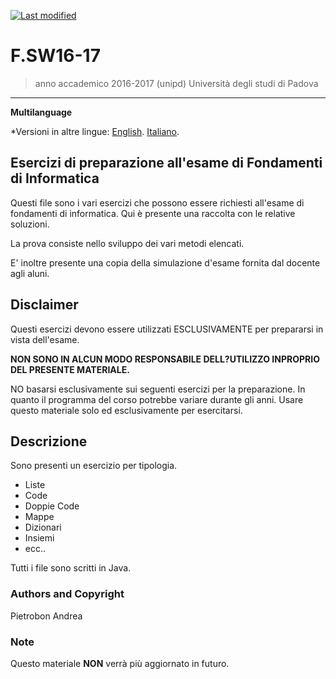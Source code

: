 [![Last modified](https://img.shields.io/aur/last-modified/F.SW16-17)](10-Aug-2021)
# F.SW16-17

> anno accademico 2016-2017 (unipd)
> Università degli studi di Padova

---
**Multilanguage**

*Versioni in altre lingue:
[English](https://github.com/Piero24/README.md-EN-IT/blob/main/template-README.md).
[Italiano](https://github.com/Piero24/README.md-EN-IT/blob/main/template-README.md).

## Esercizi di preparazione all'esame di Fondamenti di Informatica


Questi file sono i vari esercizi che possono essere richiesti all'esame di fondamenti di informatica.
Qui è presente una raccolta con le relative soluzioni.

La prova consiste nello sviluppo dei vari metodi elencati.

E' inoltre presente una copia della simulazione d'esame fornita dal docente agli aluni.


## Disclaimer


Questi esercizi devono essere utilizzati ESCLUSIVAMENTE per prepararsi in vista dell'esame.


**NON SONO IN ALCUN MODO RESPONSABILE DELL?UTILIZZO INPROPRIO DEL PRESENTE MATERIALE.**


NO basarsi esclusivamente sui seguenti esercizi per la preparazione.
In quanto il programma del corso potrebbe variare durante gli anni.
Usare questo materiale solo ed esclusivamente per esercitarsi.


## Descrizione


Sono presenti un esercizio per tipologia.

- Liste
- Code
- Doppie Code
- Mappe
- Dizionari
- Insiemi
- ecc..

Tutti i file sono scritti in Java.


### Authors and Copyright

Pietrobon Andrea

### Note

Questo materiale **NON** verrà più aggiornato in futuro.
